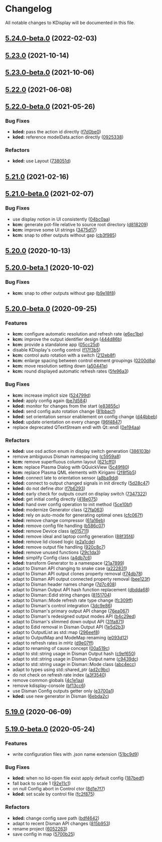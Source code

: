 # Changelog
All notable changes to KDisplay will be documented in this file.
## [5.24.0-beta.0](https://gitlab.com/kwinft/kdisplay/compare/kdisplay@5.23.0-beta.0...kdisplay@5.24.0-beta.0) (2022-02-03)

## [5.23.0](https://gitlab.com/kwinft/kdisplay/compare/kdisplay@5.23.0-beta.0...kdisplay@5.23.0) (2021-10-14)

## [5.23.0-beta.0](https://gitlab.com/kwinft/kdisplay/compare/kdisplay@5.22.0-beta.0...kdisplay@5.23.0-beta.0) (2021-10-06)

## [5.22.0](https://gitlab.com/kwinft/kdisplay/compare/kdisplay@5.22.0-beta.0...kdisplay@5.22.0) (2021-06-08)

## [5.22.0-beta.0](https://gitlab.com/kwinft/kdisplay/compare/kdisplay@5.21.0-beta.0...kdisplay@5.22.0-beta.0) (2021-05-26)


### Bug Fixes

* **kded:** pass the action id directly ([f7d0be0](https://gitlab.com/kwinft/kdisplay/commit/f7d0be077355894eb4a80a323999ba885ab4508f))
* **kded:** reference modelData.action directly ([0925338](https://gitlab.com/kwinft/kdisplay/commit/092533807f0e0e4f6d09aae3b0a23b566b3883c5))


### Refactors

* **kded:** use Layout ([738051d](https://gitlab.com/kwinft/kdisplay/commit/738051d045cc3ced1eb4af8e3cf9565f29841ce7))

## [5.21.0](https://gitlab.com/kwinft/kdisplay/compare/kdisplay@5.21.0-beta.0...kdisplay@5.21.0) (2021-02-16)

## [5.21.0-beta.0](https://gitlab.com/kwinft/kdisplay/compare/kdisplay@5.20.0-beta.0...kdisplay@5.21.0-beta.0) (2021-02-07)


### Bug Fixes

* use display notion in UI consistently ([04bc0aa](https://gitlab.com/kwinft/kdisplay/commit/04bc0aa8af8dcea1b06fdc6cd2e3279174a53e8f))
* **kcm:** generate pot-file relative to source root directory ([d818209](https://gitlab.com/kwinft/kdisplay/commit/d8182094834b9374b4723ccf1fb89e30e6d24d12))
* **kcm:** improve some UI strings ([3475d17](https://gitlab.com/kwinft/kdisplay/commit/3475d17c66405cacbc49b3fe75662a4301035dfe))
* **kcm:** snap to other outputs without gap ([cb3f985](https://gitlab.com/kwinft/kdisplay/commit/cb3f985b1e59be6a754ee71df2ec5d9de46a8799))

## [5.20.0](https://gitlab.com/kwinft/kdisplay/compare/kdisplay@5.20.0-beta.1...kdisplay@5.20.0) (2020-10-13)

## [5.20.0-beta.1](https://gitlab.com/kwinft/kdisplay/compare/kdisplay@5.20.0-beta.0...kdisplay@5.20.0-beta.1) (2020-10-02)


### Bug Fixes

* **kcm:** snap to other outputs without gap ([b9e18f8](https://gitlab.com/kwinft/kdisplay/commit/b9e18f8cd3f5da90dff4c1107477c45a56641710))

## [5.20.0-beta.0](https://gitlab.com/kwinft/kdisplay/compare/kdisplay@5.19.0-beta.0...kdisplay@5.20.0-beta.0) (2020-09-25)


### Features

* **kcm:** configure automatic resolution and refresh rate ([e6ec1be](https://gitlab.com/kwinft/kdisplay/commit/e6ec1be8f360ddf3b922f4f6f04139fffb79ec26))
* **kcm:** improve the output identifier design ([444d86b](https://gitlab.com/kwinft/kdisplay/commit/444d86b1d26b3bbd382817559aa69bcf5733bfb5))
* **kcm:** provide a standalone app ([05cc25d](https://gitlab.com/kwinft/kdisplay/commit/05cc25d2206653176338536545c44e47def3bc60))
* disable KDisplay's config control ([f17f3b5](https://gitlab.com/kwinft/kdisplay/commit/f17f3b547f01a05a8dc465344fe25c5137816d3b))
* **kcm:** control auto rotation with a switch ([212eb8f](https://gitlab.com/kwinft/kdisplay/commit/212eb8fa36a5c8efba2178515b648fcbe4c4d540))
* **kcm:** enlarge spacing between control element groupings ([0200d8a](https://gitlab.com/kwinft/kdisplay/commit/0200d8a39503f381ab1126ef78c964bf0237c551))
* **kcm:** move resolution setting down ([a50441e](https://gitlab.com/kwinft/kdisplay/commit/a50441e835e3e14271c46e5bbafb985e4aca8180))
* **kcm:** round displayed automatic refresh rates ([5fe96a3](https://gitlab.com/kwinft/kdisplay/commit/5fe96a361537ac824820cbc70bb13b3a7151cef1))


### Bug Fixes

* **kcm:** increase implicit size ([524799d](https://gitlab.com/kwinft/kdisplay/commit/524799d2a9acd53dfd088ff3ad74166d2cbe2ae5))
* **kded:** apply config again ([be7d584](https://gitlab.com/kwinft/kdisplay/commit/be7d584d1789b87babea19e568920ec9e23cbb4d))
* **kded:** monitor for changes from the start ([e83855c](https://gitlab.com/kwinft/kdisplay/commit/e83855c9fd95c918b9f98f6e79add10be0d8d54a))
* **kded:** send config auto rotation change ([81bbacf](https://gitlab.com/kwinft/kdisplay/commit/81bbacfdf86ac94d8f8166fbd699ede472629378))
* **kded:** set orientation sensor enablement on config change ([d44bbeb](https://gitlab.com/kwinft/kdisplay/commit/d44bbebdf8dbc65c01c576732d1094cc0e62bf90))
* **kded:** update orientation on every change ([96f4847](https://gitlab.com/kwinft/kdisplay/commit/96f48477013e75188cba0e1afe7a2c19475164be))
* replace deprecated QTextStream endl with Qt::endl ([0e194aa](https://gitlab.com/kwinft/kdisplay/commit/0e194aa0f0f89a05a536bd740578bc203045edab))


### Refactors

* **kded:** use osd action enum in display switch generation ([386103b](https://gitlab.com/kwinft/kdisplay/commit/386103bed9e87927928097f5ff9b1f0cbdbafaca))
* remove ambiguous Disman namespacing ([c5959a8](https://gitlab.com/kwinft/kdisplay/commit/c5959a890c067744c4b0332cb0a0025e26ce30e4))
* **kcm:** remove superfluous column layout ([621cff0](https://gitlab.com/kwinft/kdisplay/commit/621cff096b3433de46468b6ee155e031f16e4f1d))
* **kcm:** replace Plasma Dialog with QQuickView ([5c49f80](https://gitlab.com/kwinft/kdisplay/commit/5c49f80edc37ad0c2ca3548829c7b62d901ce2ac))
* **kcm:** replace Plasma QML elements with Kirigami ([2f8f5b5](https://gitlab.com/kwinft/kdisplay/commit/2f8f5b5972c6793215e6642792382c8446954e2c))
* **kded:** connect late to orientation sensor ([a8ba9dd](https://gitlab.com/kwinft/kdisplay/commit/a8ba9dd6c81e72d933f8a392109b0de66e935a7f))
* **kded:** connect to output changed signals in init directly ([5d28c47](https://gitlab.com/kwinft/kdisplay/commit/5d28c47d0c1f25c1d2fb3fcb5ba5986994139d92))
* **kded:** do not define dtor ([f7b6293](https://gitlab.com/kwinft/kdisplay/commit/f7b62935f588464fcccebbe0e4b17e51eda2c2c8))
* **kded:** early check for outputs count on display switch ([7347322](https://gitlab.com/kwinft/kdisplay/commit/73473226d648794ca2d5b1855a4f8803dde4d582))
* **kded:** get initial config directly ([418e075](https://gitlab.com/kwinft/kdisplay/commit/418e0753b65de1b627b9485463116c12ec65d16d))
* **kded:** hand over config operation to init method ([5ce10bf](https://gitlab.com/kwinft/kdisplay/commit/5ce10bf10423368e1a3eb5ab73eb756c02815b4c))
* **kded:** modernize Generator class ([27fa063](https://gitlab.com/kwinft/kdisplay/commit/27fa063be10d32903375ed2d1c53e0bf749013eb))
* **kded:** rely on auto-mode for generating optimal ones ([cfc067f](https://gitlab.com/kwinft/kdisplay/commit/cfc067f7324f150fe077f79c8d47ddb65526a4f2))
* **kded:** remove change compressor ([61a16eb](https://gitlab.com/kwinft/kdisplay/commit/61a16eb293b6cf909366431fb69a421866995f28))
* **kded:** remove config file handling ([b586c07](https://gitlab.com/kwinft/kdisplay/commit/b586c07e3cc513d0d67a306bb2f9906a25080a06))
* **kded:** remove Device class ([e015711](https://gitlab.com/kwinft/kdisplay/commit/e015711faa92bb4c6f6e62b4993aae69f323e245))
* **kded:** remove ideal and laptop config generation ([88f35f4](https://gitlab.com/kwinft/kdisplay/commit/88f35f4645987c6cf982297c700f84ad9c688c9c))
* **kded:** remove lid closed logic ([e2a1cde](https://gitlab.com/kwinft/kdisplay/commit/e2a1cde4863b4d8ccf1df5f8b1bed07ea6319e0f))
* **kded:** remove output file handling ([920c8c7](https://gitlab.com/kwinft/kdisplay/commit/920c8c78a9a5f29ca1eb13d95e1b82818e84d4ce))
* **kded:** remove unused functions ([29c1da3](https://gitlab.com/kwinft/kdisplay/commit/29c1da360cceb52a8f3dd481373d08a6de9cc5d3))
* **kded:** simplify Config class ([a4db7c6](https://gitlab.com/kwinft/kdisplay/commit/a4db7c6af994f424bd5c0bcc61a73c05ba6f02c0))
* **kded:** transform Generator to a namespace ([21a7899](https://gitlab.com/kwinft/kdisplay/commit/21a7899f82ceed13ddac05fd58b3f9387ffc91ec))
* adapt to Disman API changing to snake case ([a222831](https://gitlab.com/kwinft/kdisplay/commit/a2228317c663815fcb64d764f364e3161c916378))
* adapt to Disman API output clones property removal ([f74db78](https://gitlab.com/kwinft/kdisplay/commit/f74db7820e8d228dcc44a111b65cb620fedadb40))
* adapt to Disman API output connected property removal ([bee123f](https://gitlab.com/kwinft/kdisplay/commit/bee123ff5f478b3169aa1686581c5c0a29925a1b))
* adapt to Disman header names change ([7d7c408](https://gitlab.com/kwinft/kdisplay/commit/7d7c408662070aef08b127b8c9c1319dc2676905))
* adapt to Disman Output API hash function replacement ([dbdda68](https://gitlab.com/kwinft/kdisplay/commit/dbdda68afd5934e982836af21db3efe13b4d7c25))
* adapt to Disman::Edid string changes ([8151704](https://gitlab.com/kwinft/kdisplay/commit/81517041ba5980bce2b6a68916a4a6af735d1793))
* adapt to Disman::Mode refresh rate type change ([fc309ff](https://gitlab.com/kwinft/kdisplay/commit/fc309ff74806e3e6c1eb936599149d088cc1851c))
* adapt to Disman's control integration ([3dc9e86](https://gitlab.com/kwinft/kdisplay/commit/3dc9e86f38bce68d464175df26fe2d70b340d82b))
* adapt to Disman's primary output API change ([76ea067](https://gitlab.com/kwinft/kdisplay/commit/76ea067386ea0b600a4635fc3a050a07e214f59d))
* adapt to Disman's redesigned output modes API ([b4c29ed](https://gitlab.com/kwinft/kdisplay/commit/b4c29ed39b2c5bb244f2bb48fdaaf05de53867a7))
* adapt to Disman's slimmed down output API ([31fa871](https://gitlab.com/kwinft/kdisplay/commit/31fa871aaf71c11200085eb2aca63d19a798d2a9))
* adapt to Edid removal in Disman Output API ([1e5d2b3](https://gitlab.com/kwinft/kdisplay/commit/1e5d2b3d705ab9571409ec5be9d2c23c9e814a09))
* adapt to OutputList as std::map ([296eef8](https://gitlab.com/kwinft/kdisplay/commit/296eef8aa2c6b0050ffaf1900e82d221c44736c3))
* adapt to OutputMap and ModeMap renaming ([e093d12](https://gitlab.com/kwinft/kdisplay/commit/e093d12ee07030d4766eaaac3bb7413bae7bac8d))
* adapt to refresh rates in mHz ([d9e07ff](https://gitlab.com/kwinft/kdisplay/commit/d9e07ffeb893eb85f0cee19512dbc6df7dcf0013))
* adapt to renaming of cause concept ([00a519c](https://gitlab.com/kwinft/kdisplay/commit/00a519cf67650556fdb07161037872824d39cd4f))
* adapt to std::string usage in Disman Output hash ([c9ef650](https://gitlab.com/kwinft/kdisplay/commit/c9ef650a5742cd6f737a498db63cabb175d79b76))
* adapt to std::string usage in Disman Output name ([c9439dc](https://gitlab.com/kwinft/kdisplay/commit/c9439dc8a594ac337b898de7becab0af77c81cdc))
* adapt to std::string usage in Disman::Mode class ([abc4ecc](https://gitlab.com/kwinft/kdisplay/commit/abc4eccbba17eba156b44125b3febe263ea11b8a))
* adapt to types using std::shared_ptr ([ad2c9bc](https://gitlab.com/kwinft/kdisplay/commit/ad2c9bcf5288e02c58de0a03f863d543e6f92080))
* do not check on refresh rate index ([a3f3540](https://gitlab.com/kwinft/kdisplay/commit/a3f354030111da03b7f34bb4e5992679c008daee))
* remove common globals ([4c1e1aa](https://gitlab.com/kwinft/kdisplay/commit/4c1e1aa1ff12f196dacceffe292f457674c0adb8))
* remove kdisplay-console ([bf13cc6](https://gitlab.com/kwinft/kdisplay/commit/bf13cc6272b235569bf3ec8f8588d6500203c360))
* use Disman Config outputs getter only ([e3700a1](https://gitlab.com/kwinft/kdisplay/commit/e3700a1789fb549b53902d9848d67ddde5d3f502))
* **kded:** use new generator in Disman ([6ebda2c](https://gitlab.com/kwinft/kdisplay/commit/6ebda2c50e2899e99f7f8813c187d27429acda70))

## [5.19.0](https://gitlab.com/kwinft/kdisplay/compare/kdisplay@5.19.0-beta.0...kdisplay@5.19.0) (2020-06-09)

## [5.19.0-beta.0](https://gitlab.com/kwinft/kdisplay/compare/kdisplay@0.0.0...kdisplay@5.19.0-beta.0) (2020-05-24)


### Features

* write configuration files with .json name extension ([51bc9d9](https://gitlab.com/kwinft/kdisplay/commit/51bc9d9bf3869f73c2c277e0b9bea03fcd351fe2))


### Bug Fixes

* **kded:** when no lid-open file exist apply default config ([187bedf](https://gitlab.com/kwinft/kdisplay/commit/187bedf873b076bdd36b050d789084cff5eba42b))
* fall back to scale 1 ([92e11c1](https://gitlab.com/kwinft/kdisplay/commit/92e11c1feed92b849760db611cf9ff059dddb20e))
* on null Config abort in Control ctor ([8d1e7f7](https://gitlab.com/kwinft/kdisplay/commit/8d1e7f7db5e375933ec46044d0c02edd3e919e2b))
* **kded:** set scale by control file ([fc2f875](https://gitlab.com/kwinft/kdisplay/commit/fc2f875e9257bfca0b5701e10d00801da00af016))


### Refactors

* **kded:** change config save path ([bdf4642](https://gitlab.com/kwinft/kdisplay/commit/bdf4642aaf64fc616faa093eabf10e84a920c71c))
* adapt to recent Disman API changes ([815b953](https://gitlab.com/kwinft/kdisplay/commit/815b953a4680575767384aa9a9869c3bf71a2d3b))
* rename project ([6052263](https://gitlab.com/kwinft/kdisplay/commit/60522631dbe20beb44dfc52c6c3575de827af9de))
* save config in map ([5700b25](https://gitlab.com/kwinft/kdisplay/commit/5700b25a169b36468a8ab5ec83abffced6b95431))
